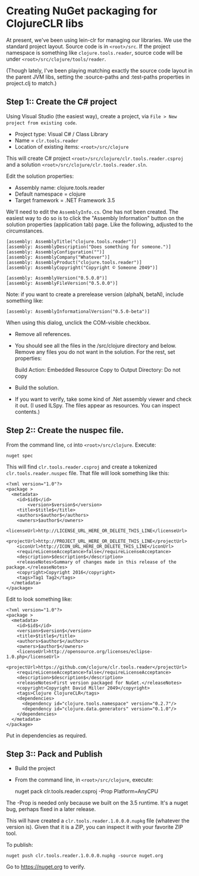# Creating NuGet packaging for ClojureCLR libs

At present, we've been using lein-clr for managing our libraries.   We use the standard project layout.  Source code is in `<root>/src`.  If the project namespace is something like `clojure.tools.reader`, source code will be under `<root>/src/clojure/tools/reader`.

(Though lately, I've been playing matching exactly the source code layout in the parent JVM libs, setting the :source-paths and :test-paths properties in project.clj to match.)


## Step 1:: Create the C# project

Using Visual Studio (the easiest way), create a project, via `File > New project from existing code`.  

* Project type: Visual C# / Class Library
* Name = `clr.tools.reader`  
* Location of existing items: `<root>/src/clojure`

This will create C# project `<root>/src/clojure/clr.tools.reader.csproj` and a solution `<root>/src/clojure/clr.tools.reader.sln`.


Edit the solution properties:

* Assembly name: clojure.tools.reader
* Default namespace = clojure
* Target framework  = .NET Framework 3.5

We'll need to edit the `AssemblyInfo.cs`.  One has not been created.  The easiest way to do so is to click the "Assembly Information" button on the solution properties (application tab) page.  Like the following, adjusted to the circumstances.

    [assembly: AssemblyTitle("clojure.tools.reader")]
    [assembly: AssemblyDescription("Does something for someone.")]
    [assembly: AssemblyConfiguration("")]
    [assembly: AssemblyCompany("Whatever")]
    [assembly: AssemblyProduct("clojure.tools.reader")]
    [assembly: AssemblyCopyright("Copyright © Someone 2049")]
	
    [assembly: AssemblyVersion("0.5.0.0")]
    [assembly: AssemblyFileVersion("0.5.0.0")]
	
Note: if you want to create a prerelease version (alphaN, betaN), include something like:

	[assembly: AssemblyInformationalVersion("0.5.0-beta")]
	
When using this dialog, unclick the COM-visible checkbox.	
	
* Remove all references.
* You should see all the files in the <root>/src/clojure directory and below.  Remove any files you do not want in the solution.  For the rest, set properties:

    Build Action: Embedded Resource
	Copy to Output Directory: Do not copy

    
* Build the solution.
* If you want to verify, take some kind of .Net assembly viewer and check it out.  (I used ILSpy.  The files appear as resources.  You can inspect contents.)

## Step 2:: Create the nuspec file.

From the command line, `cd` into `<root>/src/clojure`.  Execute:

    nuget spec
	
This will find `clr.tools.reader.csproj` and create a tokenized `clr.tools.reader.nuspec` file.  That file will look something like this:

    <?xml version="1.0"?>
    <package >
      <metadata>
        <id>$id$</id>
            <version>$version$</version>
        <title>$title$</title>
        <authors>$author$</authors>
        <owners>$author$</owners>
        <licenseUrl>http://LICENSE_URL_HERE_OR_DELETE_THIS_LINE</licenseUrl>
        <projectUrl>http://PROJECT_URL_HERE_OR_DELETE_THIS_LINE</projectUrl>
        <iconUrl>http://ICON_URL_HERE_OR_DELETE_THIS_LINE</iconUrl>
        <requireLicenseAcceptance>false</requireLicenseAcceptance>
        <description>$description$</description>
        <releaseNotes>Summary of changes made in this release of the package.</releaseNotes>
        <copyright>Copyright 2016</copyright>
        <tags>Tag1 Tag2</tags>
      </metadata>
    </package>

Edit to look something like:


    <?xml version="1.0"?>
    <package >
      <metadata>
        <id>$id$</id>
        <version>$version$</version>
        <title>$title$</title>
        <authors>$author$</authors>
        <owners>$author$</owners>
        <licenseUrl>http://opensource.org/licenses/eclipse-1.0.php</licenseUrl>
        <projectUrl>https://github.com/clojure/clr.tools.reader</projectUrl>
        <requireLicenseAcceptance>false</requireLicenseAcceptance>
        <description>$description$</description>
        <releaseNotes>First version packaged for NuGet.</releaseNotes>
        <copyright>Copyright David Miller 2049</copyright>
        <tags>Clojure ClojureCLR</tags>
    	<dependencies>
    	  <dependency id="clojure.tools.namespace" version="0.2.7"/>
    	  <dependency id="clojure.data.generators" version="0.1.0"/>
    	</dependencies>
      </metadata>
    </package>

Put in dependencies as required.

## Step 3:: Pack and Publish

* Build the project
* From the command line, in `<root>/src/clojure`, execute:

    nuget pack clr.tools.reader.csproj -Prop Platform=AnyCPU
	
The -Prop is needed only because we built on the 3.5 runtime.  It's a nuget bug, perhaps fixed in a later release.

This will have created a `clr.tools.reader.1.0.0.0.nupkg` file (whatever the version is).  Given that it is a ZIP, you can inspect it with your favorite ZIP tool.

To publish:

    nuget push clr.tools.reader.1.0.0.0.nupkg -source nuget.org

Go to https://nuget.org to verify.

	
